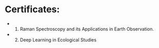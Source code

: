 # Certificates:
* 1) Raman Spectroscopy and its Applications in Earth Observation.
* 2) Deep Learning in Ecological Studies
